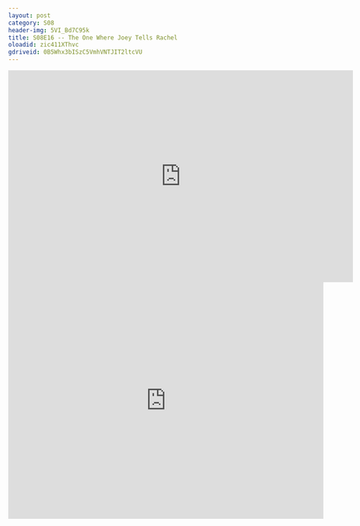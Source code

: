 ```yaml
---
layout: post 
category: S08 
header-img: 5VI_Bd7C95k 
title: S08E16 -- The One Where Joey Tells Rachel 
oloadid: zic411XThvc 
gdriveid: 0B5Whx3bISzC5VmhVNTJIT2ltcVU 
--- 
```

<!--more--> 
<iframe src='https://openload.co/embed/zic411XThvc/' width='700' height='430' frameborder='0' scrolling='no' allowfullscreen='allowfullscreen'></iframe> 
<iframe src='https://drive.google.com/file/d/0B5Whx3bISzC5VmhVNTJIT2ltcVU/preview' width='640' height='480' frameborder='0' scrolling='no' allowfullscreen='allowfullscreen'></iframe> 